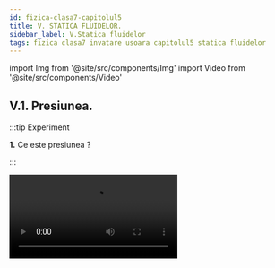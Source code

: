 ```yaml
---
id: fizica-clasa7-capitolul5
title: V. STATICA FLUIDELOR.
sidebar_label: V.Statica fluidelor
tags: fizica clasa7 invatare usoara capitolul5 statica fluidelor
---
```


import Img from '@site/src/components/Img'
import Video from '@site/src/components/Video'


## V.1. Presiunea.

:::tip Experiment

**1.** Ce este presiunea ?

:::


<Video src="https://www.youtube.com/embed/JrLdPhqzoPw" />


<br></br>

**Materiale necesare:** cutie, o greutate pentru cutie, vas cu făină (pesmet).
 



**Descrierea experimentului (Partea 1):** 

- Așază cutia goală în vasul cu făină cu suprafața cea mai mică. 

- Observă urma lăsată de cutie în făină.

- Așază cutia cu greutatea în ea în vasul cu făină cu suprafața cea mai mică.

- Observă urma lăsată de cutia plină în făină.



:::note Observaţie (Partea 1)

Presiunea exercitată de cutie asupra unei suprafețe este direct proporțională  cu forța de apăsare din partea cutiei asupra suprafeței. 

:::


**Descrierea experimentului (Partea 2):** 

- Așază cutia cu greutatea în ea în vasul cu făină cu suprafața cea mai mare.

- Observă urma lăsată de cutia plină în făină.


:::note Observaţie (Partea 2)

Presiunea exercitată de cutie asupra unei suprafețe este invers proporțională cu aria suprafeței pe care se exercită forța de apăsare.


:::



<Video src="https://www.youtube.com/embed/5G1LnSH4uj0" />


<br></br>



:::important Definiţie


**Presiunea (p)** este o mărime fizică care măsoară raportul dintre forța de apăsare normală (F) exercitată pe o suprafață și aria suprafeței (S) pe care se distribuie forța de apăsare.


- Formula de definiție

<Img src="fizica/clasa7/capitolul5/5_1_Poza1_FormulePresiunii.jpg" />




- Unitate de măsură în S.I: **[p]<sub>SI</sub> =  Pa (Pascal)** 

- Instrumente de măsură: **manometrul, barometrul** 


:::




:::caution Aplicații

**a) Presiunea este direct proporțională cu forța  de apăsare F**


**Exemplu:**

Tăvălugul care presează bitumul pentru asfaltare cu o roată cilindrică foarte grea.

<Img src="fizica/clasa7/capitolul5/5_1_Poza2_MasinaDeNivelatAsfalt.jpg" />



**b) Presiunea este invers proporțională cu aria suprafeței pe care se exercită forța de apăsare.**

**Exemplu:**

- Obiectele ascuțite (ace, compas, foarfece, cuțite, etc.) sunt periculoase (ne pot tăia sau înțepa) deoarece au vârful cu o suprafață foarte mică și exercită presiuni foarte mari, chiar la forțe de apăsare mici.

<Img src="fizica/clasa7/capitolul5/5_1_Poza3_ObiecteAscutite.jpg" />


- Când suntem pe schiuri de abia lăsăm urme pe zăpadă față de bocanci, deoarece greutatea noastră se distribuie pe o suprafață mai mare și presiunea exercitată de noi este mai mică decât cu bocancii.

<Img src="fizica/clasa7/capitolul5/5_1_Poza4_UrmeDeBocanVsDeSki_OK.jpg" />

- Când suntem pe gheața care stă să crape, imediat trebuie să ne culcăm pe burtă și să ne târâm așa până la mal, deoarece lăsându-ne greutatea pe o suprafață mai mare scădem foarte mult presiunea exercitată de noi asupra gheții.

<Img src="fizica/clasa7/capitolul5/5_1_Poza5_GheataCrapata.jpg" />

- Suprafaţa unui taburet fiind plană, corpul nostru vine  în contact cu el pe o suprafaţă mai mică decât pe scaunul cu spătar, caz în care presiunea exercitată  de greutatea corpului nostru este mai mare. Când suprafaţa scaunului este curbată, aceasta vine în contact cu o parte mai mare a corpului nostru  şi,deci, presiunea este mai mică. Deci, mai comod este scaunul cu spătar.

<Img src="fizica/clasa7/capitolul5/5_1_Poza6_ScaunCuSpatarVsTaburet.jpg" />

:::


:::note Observaţie 

**Presiunea are foarte multe unități derivate:** 

1 **bar** = 10<sup>5</sup> Pa

**Atmosferă fizică** = **1 atm** = 101.325 Pa

**Atmosferă tehnică** = **1 at** = 9,8 ∙ 10<sup>4</sup> Pa

**Milimetri coloană de mercur** = **1mmHg** = 1 torr = 133,322 Pa

**Kilogramforță pe metru pătrat** = **1kgf / m<sup>2</sup>** = 1mm H<sub>2</sub>O = 9,8 Pa


:::



:::caution Problemă model

1) Un corp paralelipipedic de 400g are următoarele dimennsiuni:

L = 0,003hm

l = 15cm
 
h = 100mm

Află cele trei presiuni exercitate de corp asupra unei suprafețe.




#### Rezolvare:


- Scriem datele problemei și le transformăm în SI.

m = 400g = 0,4 kg

G = mg = 0,4 ∙ 10 = 4 N

L = 0,003hm = 0,3m

l = 15cm = 0,15m

h = 100mm = 0,1m.


- Aplicăm formula presiunii și înlocuim datele problemei:

<Img src="fizica/clasa7/capitolul5/5_1_Poza7_RezolvareProblemaModel1.jpg" />


:::



:::caution Problemă model

2) Un om bate în perete un cui cu o forță de 600N care face un unghi α =30° cu peretele. Vârful cuiului are 2cm<sup>2</sup>. Află presiunea exercitată de om asupra peretelui.

<Video src="https://www.youtube.com/embed/2P4ljrXNaTw" />


<br></br>

#### Rezolvare:

- Scriem datele problemei și le transformăm în SI


F = 600 N

S = 2cm<sup>2</sup> = 2/10000 m<sup>2</sup> 

- Calculăm modulul forței normale asupra peretelui


<Img src="fizica/clasa7/capitolul5/5_1_Poza8_RezolvareProblemaModel2_Partea1.jpg" />


<Img src="fizica/clasa7/capitolul5/5_1_Poza9_RezolvareProblemaModel2_Partea2_Grafic.jpg" />





- Scriem formula presiunii și înlocuim datele problemei :


<Img src="fizica/clasa7/capitolul5/5_1_Poza10_RezolvareProblemaModel2_Partea3.jpg" />


:::




## V.2. Presiunea hidrostatică




:::important Definiţie

**Presiunea hidrostatică** este presiunea statică din interiorul unui lichid aflat în echilibru, datorată greutății lichidului.

Chiar dacă presiunea hidrostatică se datorează greutății lichidului, ea se exercită în toate direcțiile în interiorul acestuia.

:::

Într-un pahar avem un lichid în repaus.

h = înălțimea coloanei de lichid din vas

G = greutatea lichidului = m ∙ g = ρ ∙ V ∙ g = ρ ∙ S ∙ h ∙ g

N' = forța de apăsare normală a apei asupra fundului vasului

N = reacțiunea normală a fundului vasului
 
|N'| = |N|= |G|

<Img src="fizica/clasa7/capitolul5/5_2_Poza1_FormulaPresiuniiHidrostatice.jpg" />


<Img src="fizica/clasa7/capitolul5/5_2_Poza2_PozaPresiuniiHidrostatice.jpg" />










:::important

**Formula presiunii hidrostatice: p = ρgh**, unde

ρ = densitatea lichidului

g = accelerația gravitațională

h = înălțimea coloanei de lichid de deasupra nivelului măsurat (adâncimea lichidului)

Deci, **presiunea hidrostatică depinde direct proporțional de densitatea lichidului și de adâncimea lichidului.** Ea nu depinde de aria fundului vasului în care se află lichidul.

Presiunea hidrostatică se măsoară cu **manometrul cu lichid (diferențial).**


<Img src="fizica/clasa7/capitolul5/5_2_Poza3_PozaManometruCuLichid.jpg" />




Când denivelarea lichidului în tubul U este zero, Δh = 0, presiunea este zero.

Cu cât denivelarea lichidului în tubul U este mai mare, cu atât presiunea hidrostatică crește.


:::



:::caution Aplicații

De exemplu pentru apă (ρ = 1000kg/m<sup>3</sup>), diferența de presiune este de aproximativ 10 Pa pentru fiecare diferență de nivel de 1mm (0,001 m) dintre cele 2 ramuri. Am luat g ~ 10 N/kg.

Δp = ρgh= 1000 ∙ 10 ∙ 0,001 = 10 Pa.



:::


<br></br>




:::tip Experiment

**2.** La același nivel, presiunea hidrostatică este aceeași.

:::


<Video src="https://www.youtube.com/embed/EQuSFS_Dxao" />


<br></br>

**Materiale necesare:** sticlă PET, compas.

:::warning Atenție

Atenție când lucrezi cu obiecte ascuțite !

:::
 
**Descrierea experimentului:** 


- Ia o sticlă de 0,5L și umple-o cu apă. Găurește-o  de o parte și de alta la același nivel.
 
- Deșurubează dopul și observă că cele două jeturi de apă.

 

:::note Observaţie

Cele două jeturi de apă au aceeași lungime  deoarece, la același nivel, presiunea hidrostatică este aceeași. 

:::



<br></br>


:::tip Experiment

**3.** Presiunea hidrostatică crește odată cu adâncimea

:::


<Video src="https://www.youtube.com/embed/VKNV5yIBU0g" />


<br></br>

**Materiale necesare:** sticlă PET, compas.

:::warning Atenție

Atenție când lucrezi cu obiecte ascuțite !

:::
 
**Descrierea experimentului:** 


- Ia o sticlă de 0,5L umple-o cu apă și găurește-o în aceeași parte, un orificiu mai sus, unul la mijloc și altul mai spre fundul sticlei.

- Deșurubează dopul și observă că cele trei jeturi de apă.

 

:::note Observaţie

Jetul de apă de la fundul sticlei are lungime  mai mare decât cele  de deasupra, deoarece  presiunea hidrostatică crește odată cu adâncimea lichidului. 

:::



<br></br>


:::tip Experiment

**4.** Măsurarea presiunii hidrostatice cu ajutorul manometrului  cu lichid 

:::


<Video src="https://www.youtube.com/embed/20rmhBcUyrA" />


<br></br>

**Materiale necesare:** sticlă PET de 1,5-2L,  furtunașe, flacon plastic, tuburi de pix sau recipiente cilindrice,balon (o bucată dintr-o mănușă chirurgicală), elastic de borcan, foarfece, riglă, compas.

:::warning Atenție

Atenție când lucrezi cu obiecte ascuțite !

:::
 
**Descrierea experimentului:** 


- Confecționează un tub U prin legarea a două corpuri de pix cu un furtunaș la partea de jos. Pune apă colorată în acest tub “U” .

- Atașează la unul dintre pixuri un furtunaș mai lung.

- Ia un flacon de plastic (de medicamente) și găurește-i capacul astfel încât furtunul să intre forțat în el.
  
- Taie gâtul unei sticle de 1,5-2L și pune apă în ea.
 
- Măsoară denivelarea apei din tubul “U” pentru diferite niveluri în interiorul apei.

- Măsoară denivelarea apei din tubul “U” la același nivel în interiorul apei.

 

:::note Observaţie

La aceeaşi adâncime în interiorul lichidului, denivelarea  lichidului colorat din tubul “U” este aceeaşi, indiferent de cum orientăm membrana capsulei, deci presiunea hidrostatică este aceeasi.
 

Cu cât ne apropiem de fundul vasului, cu atât denivelarea lichidului din tubul “U” creşte și deci, presiunea hidrostatică crește cu adâncimea.
 

:::


:::important

**Principiul fundamental al hidrostaticii:**
 
**“Diferența presiunilor din două puncte ale unui lichid aflat în echilibru este direct proporțională cu diferența de nivel la care se află cele două puncte.”**


Δp = p<sub>2</sub> - p<sub>1</sub> = ρ ∙ g ∙ Δh

ρ = densitatea lichidului (constantă de material)

g = accelerația gravitațională (constantă, egală cu 9,8 ~ 10 N/kg)

Δh = diferența de nivel din interiorul lichidului la care se află cele două puncte. 


<Img src="fizica/clasa7/capitolul5/5_2_Poza4_PrincipiulFundamentalAlHidrostaticii.jpg" />


Să considerăm un lichid aflat în echilibru și să îl delimităm mental cu un cilindru (vezi desenul de mai sus). Deoarece întregul lichid se află în echilibru, atunci și lichidul din cilindrul delimitat se află în echilibru. Asupra lui acționează vertical greutatea G, forța de presiune pe suprafața superioară F<sub>1</sub> și forța de presiune pe suprafața inferioară F<sub>2</sub>. Din condiția de echilibru rezultă:

G + F<sub>1</sub> = F<sub>2</sub>

Deoarece G = ρ ∙ S ∙ g ∙ Δh ,  F<sub>1</sub> = p<sub>1</sub>S,  F<sub>2</sub> = p<sub>2</sub>S  => Δp = ρ ∙ g ∙ Δh 


:::




<br></br>


:::tip Experiment

**5.** Principiul fundamental al hidrostaticii

:::


<Video src="https://www.youtube.com/embed/v--EIxDiCmY" />


<br></br>

**Materiale necesare:** sticlă PET de 1,5-2L și una de 0,5L, furtunaș, foarfece, compas.

:::warning Atenție

Atenție când lucrezi cu obiecte ascuțite !

:::
 
**Descrierea experimentului:** 


- Ia două sticle, una de 0,5L și 2L și leagă-le cu un furtunaș în partea de jos.

- Umple cu apă numai sticla mică.

- Ce observi ?
 

:::note Observaţie

Apa curge din sticla mică în sticla mare. 

:::


**Concluzia experimentului:**

Apa curge din sticla mică în sticla mare deoarece presiune apei din sticla mică este mai mare decât presiunea din sticla mare,  întrucât nivelul apei din sticla mică este mai mare decăt nivelul apei din sticla mare.

Curgerea din A în B va avea loc până la egalizarea nivelului din cele 2 sticle, când și presiunea va fi aceeași.


Presiunea unui lichid dintr-un vas nu depinde de forma și dimensiunile vasului.




:::important

**Legea vaselor comunicante:**

**“În două sau mai multe vase comunicante, lichidul urcă la același nivel.”** 


<Video src="https://www.youtube.com/embed/HcYe726wDQE" />


:::


:::caution Aplicații ale legii vaselor comunicante

**1) Stropitoarea de grădină**

<Img src="fizica/clasa7/capitolul5/5_2_Poza6_Stropitoare.jpg" />

**2) Ceainic**

<Img src="fizica/clasa7/capitolul5/5_2_Poza7_Ceainic.jpg" />

**3) Sifonul chiuvetelor reține în cotul său corpurile solide care ar putea înfunda canalizarea.**

<Img src="fizica/clasa7/capitolul5/5_2_Poza8_SifonChiuveta.jpg" />

**4) Ecluzele permit circulația vapoarelor de la un nivel ridicat al apei(amonte) la un nivel mai scăzut(aval).**

<Img src="fizica/clasa7/capitolul5/5_2_Poza9_Ecluza.jpg" />

**5) Indicatorul de nivel pentru rezervoarele opace.**

<Img src="fizica/clasa7/capitolul5/5_2_Poza10_IndicatorNivel.jpg" />


**6) Alimentarea cu apă a unor locuințe așezând rezervorul cu apă la o înălțime superioară a celei mai înalte case.**

<Img src="fizica/clasa7/capitolul5/5_2_Poza11_AlimentareaCuApa.jpg" />



:::



<br></br>
<br></br>



## V.3. Presiunea atmosferică.

**Atmosfera** este stratul de aer care înconjoară Pământul.
 
Până în secolul al XVII-lea s-a crezut că aerul nu are  greutate. Galileo Galilei (1564-1642), mare matematician,  fizician şi astronom italian, a afirmat pentru prima dată că  aerul atmosferic are greutate şi că el produce o apăsare  asupra tuturor corpurilor de pe Pământ.
 
Compoziția aerului: 78% azot (N2), 21% oxigen (O2), 1% alte gaze ( argon, dioxid de carbon, neon, heliu, etc.).


<Img src="fizica/clasa7/capitolul5/5_3_Poza1_CompozitiaChimicaAAtmosferei.jpg" />

<Img src="fizica/clasa7/capitolul5/5_3_Poza2_StraturileAtmosferei.jpg" />





:::important Definiție

Apăsarea aerului atmosferic asupra corpurilor de pe Pământ, datorată greutății aerului  poartă numele de **presiune atmosferică.**

:::


:::important

Pentru măsurarea presiunii atmosferice se folosesc **barometrele.**



:::



:::important

_**Presiunea atmosferică acţionează în toate direcţiile.**_

:::



<br></br>

:::tip Experiment

**6.** Apăsarea aerului de sus în jos

:::


<Video src="https://www.youtube.com/embed/-o2OUQaMERY" />


<br></br>

**Materiale necesare:** sticlă PET de 0,5L, compas.

:::warning Atenție

Atenție când lucrezi cu obiecte ascuțite !

:::
 
**Descrierea experimentului:** 


- Ia o sticlă de 0,5L și umple-o cu apă, apoi pune-i dopul.

- Găurește sticla și vei observa că apă nu țâșnește prin orificiul respectiv.

- Desfă dopul sticlei și imediat apă țâșnește prin orificiu.
 

:::note Observaţie

Când sticla este astupată, asupra apei din sticlă nu acționează presiunea atmosferică.  

:::


**Concluzia experimentului:**

Când sticla este destupată, asupra apei acționează presiunea atmosferică de sus în jos și apă țâșnește din sticlă. 



<br></br>

:::tip Experiment

**7.** Apăsarea laterală a aerului atmosferic

:::


<Video src="https://www.youtube.com/embed/v3xlNgUYoS8" />


<br></br>

**Materiale necesare:** ventuză.

 
**Descrierea experimentului:** 


- Lipește o ventuză de un o suprafață netedă. 

- De ce stă ventuza lipită de perete?
 

:::note Observaţie

În momentul în care apăsăm ventuza pentru a o lipi de perete,  scoatem aerul din interiorul ei (rămâne vid cu presiunea 0).   

:::


**Concluzia experimentului:**

Datorită presiunii atmosferice care se exercită  lateral, ventuza rămâne lipită de perete. Cât timp in interiorul ei nu intră aer, aceasta este ţinută de presiunea aerului. Dacă suprafaţa peretelui nu este netedă şi plană, atunci în interiorul ventuzei rămâne aer, a cărui presiune o egalează pe cea exterioară şi ventuza cade. 



<br></br>

:::tip Experiment

**8.** Apăsarea aerului de jos în sus

:::


<Video src="https://www.youtube.com/embed/RvekKgXEYE0" />


<br></br>

**Materiale necesare:** pahar cu apă, carton.

 
**Descrierea experimentului:** 


- Acoperă un pahar plin cu apă cu un carton astfel încât între suprafaţa apei şi hârtie să nu rămână aer.

- Apasă cu palma gura paharului peste carton şi întoarce paharul cu gura în jos.

- Îndepărtează cu grijă palma de pahar (poţi face acest experiment deasupra chiuvetei).

 

:::note Observaţie

Apa nu cade din pahar, deoarece  presiunea aerului  exercitată de jos în sus este mai mare decât presiunea exercitată de apa din pahar asupra cartonului.   

:::


<br></br>

_**Experimentul lui Torricelli:**_

Primul fizician care a determinat valoarea presiunii atmosferice (în anul 1643) a fost **Evangelista Torricelli (1608-1647)**, elev al lui **Galilei**. Până la **Galileo Galilei** se știa că aerul atmosferic apasă asupra corpurilor de pe Pământ, însă nimeni nu știa ce valoare are. **Galileo Galilei** fiind aproape de sfârşitul vieţii l-a rugat pe **Torricelli** să rezolve această problemă. 


:::important

Torricelli a construit primul barometru și a măsurat pentru prima oară valoarea presiunii atmosferice.

- Torricelli a umplut cu mercur un tub de sticlă lung de un metru,foarte subțire și închis la un capăt pe care l-a răsturnat într-un vas cu mercur.

- A observat că numai o mică parte din  mercur (Hg) s-a vărsat în vas.

- A măsurat înălțimea coloanei de mercur rămasă în tub, notată 

**h<sub>colHg</sub> = 76cm = 0,76m**

<Img src="fizica/clasa7/capitolul5/5_3_Poza3_DesenExperimentulLuiToricelli.jpg" />


- Pentru a calcula presiune atmosferică a aplicat formula presiunii hidrostatice a coloanei de mercur rămasă în tub.

- La același nivel într-un lichid, presiunea este aceeași, adică p<sub>A</sub> = p<sub>B</sub>.

p<sub>A</sub> = presiunea atmosferică, notată cu p<sub>0</sub>

p<sub>B</sub> = presiunea hidrostatică a coloanei de mercur din tub= ρ<sub>Hg</sub> ∙ g ∙ h<sub>colHg</sub>

p<sub>C</sub> = presiunea vidului = 0

**p<sub>0</sub> = ρ<sub>Hg</sub> ∙ g ∙ h<sub>colHg</sub> = 13600 ∙ 9,8 ∙ 0,76 = 101.325 Pa**

**Aceasta este valoarea presiunii atmosferice.**



:::




**Presiunea atmosferică variază tot timpul și depinde de doi factori:**

**1) Altitudinea** cu cât este mai mare, cu atât presiunea atmosferică scade deoarece aerul se rarefiează (adică scade concentrația moleculelor de oxigen și azot). La altitudinea 0 (nivelul mării) , p0 =101325Pa. 


:::caution Aplicații


  
Pe Vârful Everest , cel mai înalt punct de pe Pământ,  cu o altitudine de 8848 m deasupra nivelului mării, presiunea atmosferică  este aproximativ o treime din cea de la nivelul mării, adică p~33800Pa.

Variaţia presiunii atmosferice cu altitudinea (scăderea presiunii  atmosferice cu creşterea înălţimii) a fost demonstrată de fizicianul francez Blaise Pascal (1623-1662). El a arătat că ascensiunea lichidelor în spaţiu vidat datorită presiunii atmosferice (adică înălţimea coloanei de lichid) se micşorează dacă experienţa se efectuează la înălţimi mari (pe un munte).

Pe baza dependenței dintre altitudine și presiunea atmosferică sunt construite **altimetrele**, folosite la  bordul avioanelor, care de fapt sunt niște barometre etalonate direct în metri. Ele măsoară altitudinea (înălțimea față de suprafața Pământului).


<Img src="fizica/clasa7/capitolul5/5_3_Poza4_Altimetru.jpg" />


:::




**2)	Starea vremii** (ploi, temperatura aerului, vânturi, etc).




:::caution Aplicații

Aerul circulă din zonele cu presiune ridicată (numite anticicloni) spre cele cu presiuni scăzute (numite cicloni). Cu toate că în zonele de înaltă presiune, aerul este mai rece şi mai umed, meteorologii prevestesc acolo un timp frumos, cu cer senin, deoarece vântul împinge norii spre zonele din jur cu presiune mai mică. Deci, _cerul senin, fără nori ameninţători şi aerul uscat sunt prevestite de creşterea presiunii atmosferice_. Vânturile puternice sunt anunţate de situaţia în care zonele de presiune ridicată sunt foarte apropiate de cele cu presiune scăzută.


<Img src="fizica/clasa7/capitolul5/5_3_Poza5_HartaMeteo.jpg" />

:::



:::important


Datorită variației continue a presiunii atmosferice, s-a impus alegerea unei presiuni de referință, numită presiune atmosferică normală, notată cu p<sub>0</sub>.
 
p<sub>0</sub> = 101325 Pa = 1atm = 760mmHg (ea se măsoară la nivelul mării, la 0°).



:::



:::caution Aplicații

Voi simțiți apăsarea aerului atmosferic? Răspunsul este NU. De ce nu simțim apăsarea aerului? Corpul nostru are o presiune interioară (dată în mod deosebit de lichidele din noi : apă, sânge, etc) care o egalează pe cea exterioară, a aerului.

Dar ce s-ar întâmlpa cu noi dacă am ieși în spațiu cosmic, unde este vid și presiunea este zero? La presiune = 0, apa nu mai fierbe la 100°C, ci la 0°C și în căteva secunde sângele nostru ar începe să fiarbă și am muri. Iată de ce cosmonauții când ies în spațiu cosmic folosesc costume speciale de cosmonauți care sunt presurizate (au în interior niște tuburi cu apă) și care înlocuiesc apăsarea aerului.


<Img src="fizica/clasa7/capitolul5/5_3_Poza6_CostumAstronaut.jpg" />


Pe Venus, temperatura la suprafață ajunge până la 450 de grade Celsius, iar presiunea atmosferica este uriașă, de 92 de ori mai mare decât cea a Pământului. Acolo apăsarea atmosferei (compusă din 96,5% dioxid de carbon, 3,5% azot) ne-ar strivi pur și simplu.


<Img src="fizica/clasa7/capitolul5/5_3_Poza7_PlanetaVenus.jpg" />


Un experiment celebru pentru evidențiere presiunii atmosferice a fost efectuat în 1650 de către Otto von Guericke care a folosit două semisfere unite etanș și vidate în interior. Oamenii au încercat să desprindă semisferele asupra cărora apăsa aerul atmosferic, dar nu au reușit. Pentru a despărți cele două semisfere au fost înhămați câte opt cai de fiecare parte. Semisferele  se găsesc și azi la Muzeul german din München.

<Img src="fizica/clasa7/capitolul5/5_3_Poza8_ExperimentPresiuneAtmosferica.jpg" />


:::





## V.4. Legea lui Pascal


:::tip Experiment

**9.** Legea lui Pascal

:::

<Video src="https://www.youtube.com/embed/zS1Qi-0H_mI" />





<br></br>

**Materiale necesare:** vase comunicante, apă, ulei.
 



**Descrierea experimentului:** 

- Pune apă într-unul din vasele comunicante.
 
- Adaugă ulei în vasul din mijloc. 

- Ce observi ?


:::note Observaţie

Apa din celelalte vase îşi modifică nivelul și îl egalează pe cel din mijloc, cu apă și ulei. 

:::


**Concluzia experimentului:**

Presiunea coloanei de ulei determină o presiune exterioară (uleiul este nemiscibil cu apa) asupra apei din vasul din mijloc, care este transmisă în toată masa (cantitatea) apei şi în toate direcţiile (Legea lui Pascal). 

<br></br>


:::important Definiție

**Enunțul legii lui Pascal:** 

**Presiunea exterioară exercitată asupra unui fluid se transmite în toate direcțiile și în toată masa fluidului.**

:::


<br></br>


:::caution Aplicațiile legii lui Pascal: Presa hidraulică si pompele

**I. Presa hidraulică**

Presa hidraulică este formată din doi cilindrii cu lichid (ulei), de secțiuni diferite, prevăzuți cu câte un piston fiecare și care comunică în partea de jos. 


<Img src="fizica/clasa7/capitolul5/5_4_Poza1_DesenSchemaPresa.jpg" />




Omul apasă asupra pistonului mic prin intermediul unei pârghii.
 
Presiunea exercitată de pistonul mic este transmisă integral de lichid pistonului mare, care urcă.
 
**Principiul de funcționare al presei:**
 
De câte ori aria transversală a cilindrului mare (S<sub>2</sub>) este mai mare decât aria cilindrului mic (S<sub>1</sub>), de atâtea ori și forța transmisă de lichid pistonului mare (F<sub>2</sub>) este mai mare decât forța cu care omul acționează asupra pistonului mic (F<sub>1</sub>). Deci, dacă dorim ca presa să ne amplifice forța noastră F<sub>1</sub> de 10 ori, adică F<sub>2</sub> = 10F<sub>1</sub>, atunci alegem o presă astfel încât aria cilindrului mare să fie de 10 ori mai mare decât aria cilindrului mic.


<Img src="fizica/clasa7/capitolul5/5_4_Poza2_FormulaCalculPresaHidraulica.jpg" />






:::





<br></br>

:::tip Experiment

**10.** Presa hidraulică

:::


<Video src="https://www.youtube.com/embed/EJq_MAr8L9o" />


<br></br>

**Materiale necesare:** două seringi de secțiuni diferite, tub de legătură.

 
**Descrierea experimentului:** 


- Umple cu lichid seringa mică și conectează printr-un tub seringa mică cu o altă seringă mai mare.
 
- Apasă pe pistonul mic. 

- Ce observi?

 

:::note Observaţie

Pistonul mare urcă atunci când apăsăm pe pistonul mic.   

:::


**Concluzia experimentului:**

Presiunea exterioară exercitată de noi asupra pistonului mic este transmisă de lichid pistonului mare. 



<br></br>

:::caution Utilizările presei hidraulice

- Sfărâmarea rocilor dure

- Obținerea uleiului prin presarea semințelor

- Ștanțarea obiectelor metalice

- Elevatorul (cricul) hidraulic

- Frâna de picior de la mașină

- Presarea paielor și a materialelor reciclabile în baloți

- Tăierea foilor de tablă

- Scaunele stomatologice sau de la frizerii

- Excavatorul

- Sistemele de servodirecție și servofrână

	

:::





:::caution Aplicațiile legii lui Pascal: Presa hidraulică si pompele

**II. Pompele** sunt folosite pentru comprimarea gazelor și asigurarea circulației lichidelor. Pompele de vid evacuează aerul dintr-o incintă.

Pompele hidrofor sunt utilizate pentru alimentarea cu apa în sistemele casnice pentru transferul lichidelor și golirea rezervoarelor, la grădinărit sau pot fi conectate la vase de hidrofor. Pompele hidraulice deplasează un lichid de la presiunea inferioară din aval (de exemplu un nivel hidraulic inferior), la presiunea superioară din amonte (de exemplu un nivel hidraulic superior). Diferența de presiune pe care o învinge pompa, exprimată de obicei în metri de coloană de apă constituie înălțimea de ridicare a pompei, care este mai mare decât diferența dintre presiunile din amonte și aval, datorită pierderilor din pompă și conductele sale.



**Corpul omenesc are două pompe:** 

- **inima** (care pompează sângele) și 

- **plămânii** (care pompează aerul).



:::




:::caution Utilizările presei hidraulice


- Pompă de injecție (la motoare cu ardere internă)

- Umflarea cauciucurilor și a saltelelor

- Compresor frigider sau aer condiționat

- Stropirea pomilor si irigații

- Zugrăvire

- Mulgătoare mecanice

- Pulverizatoarele de la sprayuri (aerul comprimat presează lichidul să iasă)

- Pompa de benzină



:::


<br></br>
<br></br>




## V.5. Legea lui Arhimede



:::tip Experiment

**11.** Forța apei

:::


<Video src="https://www.youtube.com/embed/H6DGg-wd9zo" />




<br></br>

**Materiale necesare:** balon, ață.
 



**Descrierea experimentului (Partea 1):** 

- Ține de o sfoară un balon (punguță de plastic) umplut cu apă. 

- Ce observi ?



:::note Observaţie (Partea 1)

Sfoara  stă întinsă.

:::



**Descrierea experimentului (Partea 2):** 

- Cufundă-l într-un vas cu apă. 

- Ce observi ?



:::note Observaţie (Partea 2)

Sfoara nu mai este întinsă ca în aer.

:::





**Concluzia experimentului:**

Asupra balonului cufundat în apă acționează o forță verticală , de jos în sus care face ca sfoara să nu mai stea întinsă.

Rezultanta forțelor de presiune hidrostatică exercitate de către lichid asupra corpului cufundat în el se numește forță arhimedică, notată FA, cu o direcție verticală, de jos în sus.
 

<br></br>




:::tip Experiment

**12.** Determinarea forței arhimedice cu ajutorul dinamometrului

:::


<Video src="https://www.youtube.com/embed/EO7NYZ_wxp0" />




<br></br>

**Materiale necesare:** vas cu apă, o greutate cu cârlig, dinamometru.
 



**Descrierea experimentului:** 

- Suspendă un corp de cârligul dinamometrului și măsoară greutatea acestuia (G  = 2 N).

- Cufundă corpul într-un vas cu apă, ținut în continuare de cârligul dinamometrului și  citește indicațiile acestuia. Observă că dinamometrul indică o forță mai mică, numită greutate aparentă (G<sub>ap</sub> = 1,7 N).




**Concluzia experimentului:**

Forţa arhimedică (F<sub>A</sub>) este egală cu diferenţa dintre greutatea acestuia (determinată în aer,G) şi “greutatea aparentă” a corpului când este cufundat în lichid (G<sub>ap</sub>), adică:
	
F<sub>A</sub> = G – G<sub>ap</sub> = m • g – m<sub>ap</sub> • g = (m – m<sub>ap</sub>) • g

F<sub>A</sub> = 2N - 1,7N = 0,3 N

 

<br></br>




:::tip Experiment

**13.** Determinarea forței arhimedice cu ajutorul balanței

:::


<Video src="https://www.youtube.com/embed/KHgcdM711Do" />




<br></br>

**Materiale necesare:** vas cu apă, cilindrii lui Arhimede, balanță, mase marcate, pipetă.      
 



**Descrierea experimentului:** 

- Leagă cilindrii lui Arhimede unul de altul, cu cel plin (metalic) jos de un taler al balanței și echilibrează balanța punând mase marcate pe celălalt taler.

- Introdu numai cilindrul plin într-un vas cu apă și observă  că balanța se dezechilibrează.

- Cu ajutorul unei pipete umple cilindrul gol și observă că balanța se echilibrează.




**Concluzia experimentului:**

Asupra cilindrului plin din apă acționează forța arhimedică în sus care dezechilibrează balanța. 

La echilibrarea balanței, forța arhimedică este egală cu greutatea volumului de lichid introdus în cilindrul gol, care are același volum cu cilindrul plin. 

Deci, forța arhimedică este egală cu greutatea volumului de lichid dezlocuit de corp.
 

<br></br>



:::important Definiție

**Enunțul legii lui Arhimede:** 

**Un corp cufundat într-un fluid este împins de forţă ce acţionează pe verticală, de jos în sus, numită forţă  arhimedică (F<sub>A</sub>),  egală cu greutatea volumului de fluid dezlocuit de corp.** 

**Conform legii lui Arhimede, forţa cu care lichidul apasă de jos în sus asupra corpului cufundat este egală cu greutatea volumului de lichid dezlocuit de corp, adică :**

**F<sub>A</sub> = G<sub>lichid dezlocuit</sub> = m<sub>L</sub> • g = ρ<sub>L</sub> • V<sub>Ldezlocuit</sub> • g = ρ<sub>L</sub> • V<sub>c</sub> • g**

**Volumul corpului (V<sub>c</sub>) = Volumul lichidului dezlocuit (V<sub>Ldez</sub> )** 

:::


:::important

**Din formula forței arhimedice observăm că aceasta depinde direct proporțional numai de doi factori:**
 
**1) Densitatea lichidului cu cât este mai mare, cu atât F<sub>A</sub> este și ea mai mare.**

**2) Volumul corpului (volumul de lichid dezlocuit de corp) cu cât este mai mare, cu atât F<sub>A</sub> este și ea mai mare.**



:::


<br></br>



:::tip Experiment

**14.** Dependența forței arhimedice de densitatea lichidului

:::


<Video src="https://www.youtube.com/embed/eyFkscxIcT8" />




<br></br>

**Materiale necesare:** vas cu apă, vas cu mercur, șurăb (cui)
 

:::warning Atenție

Atenție! Mercurul este extrem de toxic ! Nu îl atinge și nu inspira vaporii săi !     

:::



**Descrierea experimentului (Partea 1):** 

- Pune un șurub într-un vas cu apă. 

- Ce observi ?



:::note Observaţie (Partea 1)

Șurubul se scufundă în apă.

:::



**Descrierea experimentului (Partea 2):** 

- Pune același șurub într-un vas cu mercur.

- Ce observi ?



:::note Observaţie (Partea 2)

Șurubul  plutește în mercur.

:::





**Concluzia experimentului:**

Șurubul plutește în mercur deoarece mercurul are densitatea mult mai mare decât apa și forța arhimedică din partea mercurului este mai mare ca cea din partea apei. 

<br></br>

:::caution Temă

1. Ce se întâmplă cu un vapor când trece din Dunăre în Marea Neagră ?

:::





<br></br>



:::tip Experiment

**15.** Dependența forței arhimedice de volumul corpului

:::


<Video src="https://www.youtube.com/embed/tFGQgdzc5aA" />




<br></br>

**Materiale necesare:** sârmă de aluminiu, vas cu apă, cutie de aluminiu care să aibă aceeași masă cu sârma de aluminiu
 


**Descrierea experimentului:** 

- Ia o sârmă de aluminiu care sa aibă aceeași masă (deci și greutate) cu o cutie de aluminiu astfel încât cutia să aibă  volumul mai mare decât sârma.

- Cufundă-le pe rând într-un vas cu apă.

- Ce observi ?



:::note Observaţie

Sârma se scufundă , iar cutia plutește.

:::





**Concluzia experimentului:**

Cu cât volumul unui corp este mai mare, el dezlocuie un volum de lichid mai mare și forța arhimedică este mai mare. 

<br></br>



:::important **Cazurile particulare ale legii lui Arhimede:**

**a) Când densitatea corpului (ρ<sub>c</sub>) este mai mică decât densitatea  lichidului (ρ<sub>l</sub>), corpul plutește.** 

**F<sub>A</sub> > G** (greutatea corpului)  și apare o forță rezultantă, care acționează asupra corpului pe verticală, în sus, numită forță ascensională (F<sub>a</sub>) care determină ieșirea corpului parțial din lichid.

**F<sub>a</sub> = F<sub>A</sub> - G**

**Porțiunea scufundată dezlocuie un volum de lichid egală cu greutatea corpului.**


<Img src="fizica/clasa7/capitolul5/5_5_Poza1_FormulaCazParticularLegeaLuiArhimede.jpg" />



:::


:::caution Aplicații ale cazurilor particulare ale legii lui Arhimede

Plutirea vapoarelor, buștenilor, icebergurilor.

<Img src="fizica/clasa7/capitolul5/5_5_Poza2_AplicatiiCazParticularLegeaLuiArhimede.jpg" />



:::




:::important **Cazurile particulare ale legii lui Arhimede:**

**b) Când densitatea corpului (ρc) este egală cu densitatea lichidului(ρl) , corpul este în echilibru în interiorul lichidului.**


**|FA| = |G|	=>	ρ<sub>l</sub> ∙ V<sub>c</sub> ∙ g = ρ<sub>c</sub> ∙ V<sub>c</sub> ∙ g**	



:::


:::caution Aplicații ale cazurilor particulare ale legii lui Arhimede

Plutirea baloanelor sau a submarinului în apă.


<Img src="fizica/clasa7/capitolul5/5_5_Poza3_AplicatiiCazParticular2LegeaLuiArhimede.jpg" />


:::



:::important **Cazurile particulare ale legii lui Arhimede:**

**c) Când densitatea corpului (ρ<sub>c</sub>) este mai mare decât densitatea lichidului(ρl), corpul se scufundă (se duce pe fundul vasului).**


F<sub>A</sub> < G  și apare o forță rezultantă, care acționează asupra corpului pe verticală, în jos, numită  greutate aparentă:
 
G<sub>ap</sub> = G - F<sub>A</sub>

<Img src="fizica/clasa7/capitolul5/5_5_Poza4_AplicatiiCazParticular3LegeaLuiArhimede.jpg" />



:::


:::important Reține

**Forța arhimedică, F<sub>A</sub>:**

**- Are direcție verticală, în sus și punctul de aplicație în centrul de greutate al volumului de lichid dezlocuit.**

**- Egală în modul cu greutatea fluidului dezlocuit.**

**- Nu depinde de greutatea și forma corpului, de adâncimea de imersiune, de înălțimea lichidului din vas**



:::



:::caution Aplicaţiile legii lui Arhimede la fluide

**1) Densimetrul** este un instrument de măsură pentru densitatea  lichidelor. Scala este invers gradată astfel încât pe verticală în sus , scad gradațiile deoarece densimetrul se cufundă mai  mult în lichidele cu densități mai mici. El pătrunde în lichid până când greutatea lichidului dezlocuit devine egală cu greutatea sa proprie. Pentru a-și păstra o poziție verticală când este cufundat în lichid, greutatea sa este concentrată spre fundul densimetrului, unde se găsesc niște bile de plumb sau oțel. Densitatea lichidului se citește la nivelul suprafeței libere a lichidului , pe scala gradată. 

<Img src="fizica/clasa7/capitolul5/5_5_Poza5_PozaDensimetru.jpg" />



**Utilizările densimetrului:**

- În stațiile de service auto, la verificarea:
 
  - densității antigelului
  
  - densității soluției de acid sulfuric din acumulatorul mașinii.Pentru o baterie încărcată densitatea acidului este 1,3g/cm3, iar descărcată are 1,15g/cm3.


<Img src="fizica/clasa7/capitolul5/5_5_Poza6_DensimetruBaterieAuto.jpg" />


- În medicină se verifică densitatea sângelui (1,04-1,06g/cm3) și a urinei(1,2g/cm3). 

<Img src="fizica/clasa7/capitolul5/5_5_Poza7_DensimetruDensitateSange.jpg" />

- Conținutul de grăsime al laptelui.

<Img src="fizica/clasa7/capitolul5/5_5_Poza8_DensimetruGrasimeLapte.jpg" />

- Conținutul de alcool al băuturilor alcoolice prin măsurarea gradelor alcoolice.

<Img src="fizica/clasa7/capitolul5/5_5_Poza9_DensimetruAlcool.jpg" />

:::


:::caution Aplicaţiile legii lui Arhimede la fluide

**2) Icebergurile:** blocuri de gheaţă provenite din gheaţa polară care au densitatea mai mică ca a apei de mare plutesc pe apă.

<Img src="fizica/clasa7/capitolul5/5_5_Poza10_Iceberg.jpg" />

:::



:::caution Aplicaţiile legii lui Arhimede la fluide

**3) Bărcile, vapoarele, plutele** sunt astfel construite, încât să poată dezlocui o cantitate cât mai mare de apă, pentru a putea transporta o greutate cât mai mare.  Linia de plutire indică până unde se pot afunda vasele când sunt încărcate.

<Img src="fizica/clasa7/capitolul5/5_5_Poza11_Vapor.jpg" />

:::


:::caution Aplicaţiile legii lui Arhimede la fluide

**4) Submarinul** este un vas care pluteşte la suprafaţa apei,  dar se poate deplasa şi sub apă. Pereţii submarinului  sunt dublii. Ei cuprind încăperi (compartimente) care pot fi umplute cu apă. Odată cu pătrunderea apei în aceste compartimente, greutatea submarinului creşte şi vasul se cufundă. El se ridică la suprafaţă prin evacuarea apei din aceste încăperi.

<Img src="fizica/clasa7/capitolul5/5_5_Poza12_Submarin.jpg" />

:::




:::caution Aplicaţiile legii lui Arhimede la fluide

**5) Batiscaful** este un submarin de dimensiuni  mai mici, format dintr-o  cabină sferică  din oţel aliat cu titan  pentru echipaj şi un corp central ce conţine motorul şi rezervoarele de combustibil. El se poate scufunda până la adâncimi mult mai  mari ca submarinul, chiar până în Groapa Marianelor, din Oceanul Pacific cu o adâncime de 11022m. 


Scufundarea facuta de James Cameron in 2012 cu submarinul Deepsea Challenger Cae poate coborî cu 150 metri/minutin si cu forma de torpila  lung de 7 metri a durat in  total sapte ore, dintre care trei ore au fost la 10.900 metri adancime. 

Cameron a lucrat șapte ani la proiect și a devenit al treilea om care ajunge în cel mai adânc punct din oceanele Terrei. Primii doi au ajuns acum 52 de ani: elvețianul Jacques Piccard și americanul Don Walsh.


<Img src="fizica/clasa7/capitolul5/5_5_Poza13_Batiscaf.jpg" />



:::



:::caution Aplicaţiile legii lui Arhimede la fluide

**6) Aerostatul (baloanele)** sunt constituite pe baza legii lui Arhimede la gaze.  El este format dintr-un balon din pânză cauciucată plin cu un gaz uşor (H2 sau He sau aer cald) şi o cabină (nacelă) care este prinsă prin frânghii de balon şi  unde se află şi aparatele de măsură. În secolul al XVII-lea, fraţii Montgolfier  au construit primul balon din hârtie impregnată, umplut cu aer cald.


<Img src="fizica/clasa7/capitolul5/5_5_Poza14_Aerostat.jpg" />


:::


